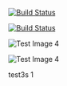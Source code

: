 [![Build Status](https://explorer:06exad@@jenkins.explorersurgical.com/buildStatus/icon?job=dev%2FUpdate+Dev+S3+Files+From+Prod)](https://explorer:06exad@@jenkins.explorersurgical.com/view/DevOps/job/dev/job/Update%20Dev%20S3%20Files%20From%20Prod/)

[![Build Status](https://jenkins.explorersurgical.com/buildStatus/icon?job=dev%2FUpdate+Dev+S3+Files+From+Prod)](https://jenkins.explorersurgical.com/view/DevOps/job/dev/job/Update%20Dev%20S3%20Files%20From%20Prod/)

![Test Image 4](https://explorer:06exad@@jenkins.explorersurgical.com/buildStatus/icon?job=terraform)

![Test Image 4](https://jenkins.explorersurgical.com/buildStatus/icon?job=terraform)


test3s
1
